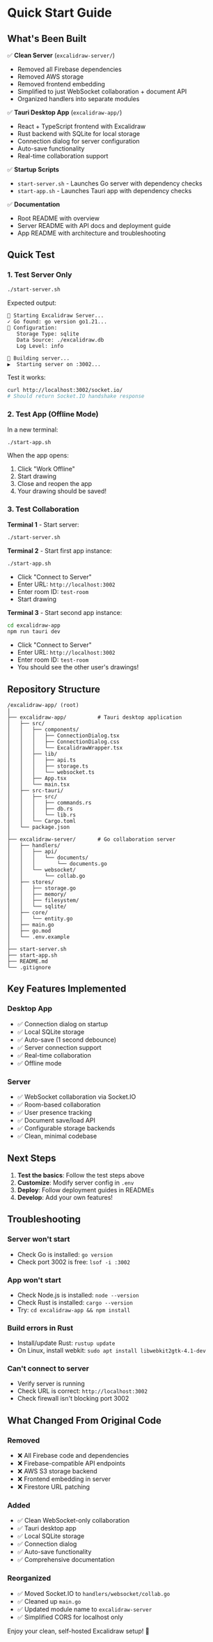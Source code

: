# Quick Start Guide

## What's Been Built

✅ **Clean Server** (`excalidraw-server/`)

- Removed all Firebase dependencies
- Removed AWS storage
- Removed frontend embedding
- Simplified to just WebSocket collaboration + document API
- Organized handlers into separate modules

✅ **Tauri Desktop App** (`excalidraw-app/`)

- React + TypeScript frontend with Excalidraw
- Rust backend with SQLite for local storage
- Connection dialog for server configuration
- Auto-save functionality
- Real-time collaboration support

✅ **Startup Scripts**

- `start-server.sh` - Launches Go server with dependency checks
- `start-app.sh` - Launches Tauri app with dependency checks

✅ **Documentation**

- Root README with overview
- Server README with API docs and deployment guide
- App README with architecture and troubleshooting

## Quick Test

### 1. Test Server Only

```bash
./start-server.sh
```

Expected output:

```
🚀 Starting Excalidraw Server...
✓ Go found: go version go1.21...
📝 Configuration:
   Storage Type: sqlite
   Data Source: ./excalidraw.db
   Log Level: info

🔨 Building server...
▶️  Starting server on :3002...
```

Test it works:

```bash
curl http://localhost:3002/socket.io/
# Should return Socket.IO handshake response
```

### 2. Test App (Offline Mode)

In a new terminal:

```bash
./start-app.sh
```

When the app opens:

1. Click "Work Offline"
2. Start drawing
3. Close and reopen the app
4. Your drawing should be saved!

### 3. Test Collaboration

**Terminal 1** - Start server:

```bash
./start-server.sh
```

**Terminal 2** - Start first app instance:

```bash
./start-app.sh
```

- Click "Connect to Server"
- Enter URL: `http://localhost:3002`
- Enter room ID: `test-room`
- Start drawing

**Terminal 3** - Start second app instance:

```bash
cd excalidraw-app
npm run tauri dev
```

- Click "Connect to Server"
- Enter URL: `http://localhost:3002`
- Enter room ID: `test-room`
- You should see the other user's drawings!

## Repository Structure

```
/excalidraw-app/ (root)
│
├── excalidraw-app/          # Tauri desktop application
│   ├── src/
│   │   ├── components/
│   │   │   ├── ConnectionDialog.tsx
│   │   │   ├── ConnectionDialog.css
│   │   │   └── ExcalidrawWrapper.tsx
│   │   ├── lib/
│   │   │   ├── api.ts
│   │   │   ├── storage.ts
│   │   │   └── websocket.ts
│   │   ├── App.tsx
│   │   └── main.tsx
│   ├── src-tauri/
│   │   ├── src/
│   │   │   ├── commands.rs
│   │   │   ├── db.rs
│   │   │   └── lib.rs
│   │   └── Cargo.toml
│   └── package.json
│
├── excalidraw-server/       # Go collaboration server
│   ├── handlers/
│   │   ├── api/
│   │   │   └── documents/
│   │   │       └── documents.go
│   │   └── websocket/
│   │       └── collab.go
│   ├── stores/
│   │   ├── storage.go
│   │   ├── memory/
│   │   ├── filesystem/
│   │   └── sqlite/
│   ├── core/
│   │   └── entity.go
│   ├── main.go
│   ├── go.mod
│   └── .env.example
│
├── start-server.sh
├── start-app.sh
├── README.md
└── .gitignore
```

## Key Features Implemented

### Desktop App

- ✅ Connection dialog on startup
- ✅ Local SQLite storage
- ✅ Auto-save (1 second debounce)
- ✅ Server connection support
- ✅ Real-time collaboration
- ✅ Offline mode

### Server

- ✅ WebSocket collaboration via Socket.IO
- ✅ Room-based collaboration
- ✅ User presence tracking
- ✅ Document save/load API
- ✅ Configurable storage backends
- ✅ Clean, minimal codebase

## Next Steps

1. **Test the basics**: Follow the test steps above
2. **Customize**: Modify server config in `.env`
3. **Deploy**: Follow deployment guides in READMEs
4. **Develop**: Add your own features!

## Troubleshooting

### Server won't start

- Check Go is installed: `go version`
- Check port 3002 is free: `lsof -i :3002`

### App won't start

- Check Node.js is installed: `node --version`
- Check Rust is installed: `cargo --version`
- Try: `cd excalidraw-app && npm install`

### Build errors in Rust

- Install/update Rust: `rustup update`
- On Linux, install webkit: `sudo apt install libwebkit2gtk-4.1-dev`

### Can't connect to server

- Verify server is running
- Check URL is correct: `http://localhost:3002`
- Check firewall isn't blocking port 3002

## What Changed From Original Code

### Removed

- ❌ All Firebase code and dependencies
- ❌ Firebase-compatible API endpoints
- ❌ AWS S3 storage backend
- ❌ Frontend embedding in server
- ❌ Firestore URL patching

### Added

- ✅ Clean WebSocket-only collaboration
- ✅ Tauri desktop app
- ✅ Local SQLite storage
- ✅ Connection dialog
- ✅ Auto-save functionality
- ✅ Comprehensive documentation

### Reorganized

- ✅ Moved Socket.IO to `handlers/websocket/collab.go`
- ✅ Cleaned up `main.go`
- ✅ Updated module name to `excalidraw-server`
- ✅ Simplified CORS for localhost only

Enjoy your clean, self-hosted Excalidraw setup! 🎨
